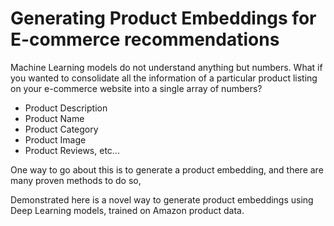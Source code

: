 # Generating Product Embeddings for E-commerce recommendations

Machine Learning models do not understand anything but numbers. What if you wanted to consolidate all the information of a particular product listing on your e-commerce website into a single array of numbers?

- Product Description
- Product Name
- Product Category
- Product Image
- Product Reviews, etc...

One way to go about this is to generate a product embedding, and there are many proven methods to do so, 

Demonstrated here is a novel way to generate product embeddings using Deep Learning models, trained on Amazon product data.
